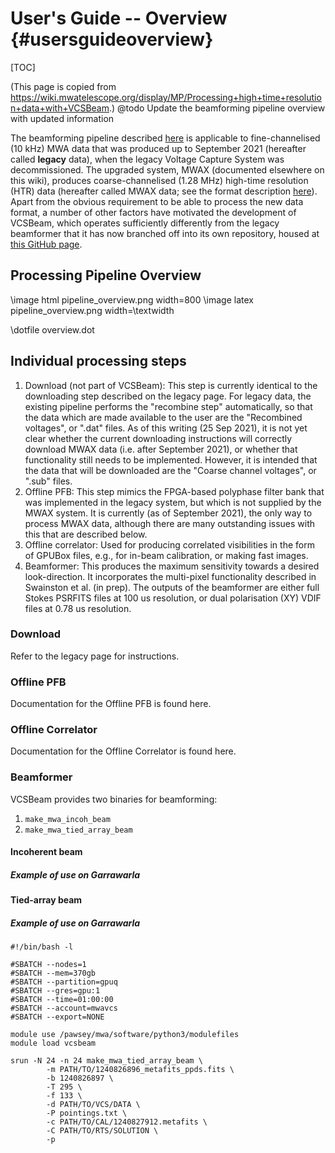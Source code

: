 # User's Guide -- Overview {#usersguideoverview}

[TOC]

(This page is copied from https://wiki.mwatelescope.org/display/MP/Processing+high+time+resolution+data+with+VCSBeam.)
@todo Update the beamforming pipeline overview with updated information

The beamforming pipeline described [here](https://wiki.mwatelescope.org/display/MP/Documentation) is applicable to fine-channelised (10 kHz) MWA data that was produced up to September 2021 (hereafter called **legacy** data), when the legacy Voltage Capture System was decommissioned.
The upgraded system, MWAX (documented elsewhere on this wiki), produces coarse-channelised (1.28 MHz) high-time resolution (HTR) data (hereafter called MWAX data; see the format description [here](https://wiki.mwatelescope.org/display/MP/MWA+High+Time+Resolution+Voltage+Capture+System)).
Apart from the obvious requirement to be able to process the new data format, a number of other factors have motivated the development of VCSBeam, which operates sufficiently differently from the legacy beamformer that it has now branched off into its own repository, housed at [this GitHub page](https://github.com/CIRA-Pulsars-and-Transients-Group/vcsbeam).

## Processing Pipeline Overview

\image html pipeline_overview.png width=800
\image latex pipeline_overview.png width=\textwidth

\dotfile overview.dot

## Individual processing steps
  1. Download (not part of VCSBeam): This step is currently identical to the downloading step described on the legacy page. For legacy data, the existing pipeline performs the "recombine step" automatically, so that the data which are made available to the user are the "Recombined voltages", or ".dat" files. As of this writing (25 Sep 2021), it is not yet clear whether the current downloading instructions will correctly download MWAX data (i.e. after September 2021), or whether that functionality still needs to be implemented. However, it is intended that the data that will be downloaded are the "Coarse channel voltages", or ".sub" files.
  2. Offline PFB: This step mimics the FPGA-based polyphase filter bank that was implemented in the legacy system, but which is not supplied by the MWAX system. It is currently (as of September 2021), the only way to process MWAX data, although there are many outstanding issues with this that are described below.
  3. Offline correlator: Used for producing correlated visibilities in the form of GPUBox files, e.g., for in-beam calibration, or making fast images.
  4. Beamformer: This produces the maximum sensitivity towards a desired look-direction. It incorporates the multi-pixel functionality described in Swainston et al. (in prep). The outputs of the beamformer are either full Stokes PSRFITS files at 100 us resolution, or dual polarisation (XY) VDIF files at 0.78 us resolution.

### Download

Refer to the legacy page for instructions.

### Offline PFB

Documentation for the Offline PFB is found here.

### Offline Correlator

Documentation for the Offline Correlator is found here.

### Beamformer

VCSBeam provides two binaries for beamforming:

  1. `make_mwa_incoh_beam`
  2. `make_mwa_tied_array_beam`

#### Incoherent beam

##### Example of use on Garrawarla

#### Tied-array beam

##### Example of use on Garrawarla

```
#!/bin/bash -l

#SBATCH --nodes=1
#SBATCH --mem=370gb
#SBATCH --partition=gpuq
#SBATCH --gres=gpu:1
#SBATCH --time=01:00:00
#SBATCH --account=mwavcs
#SBATCH --export=NONE

module use /pawsey/mwa/software/python3/modulefiles
module load vcsbeam

srun -N 24 -n 24 make_mwa_tied_array_beam \
        -m PATH/TO/1240826896_metafits_ppds.fits \
        -b 1240826897 \
        -T 295 \
        -f 133 \
        -d PATH/TO/VCS/DATA \
        -P pointings.txt \
        -c PATH/TO/CAL/1240827912.metafits \
        -C PATH/TO/RTS/SOLUTION \
        -p
```


